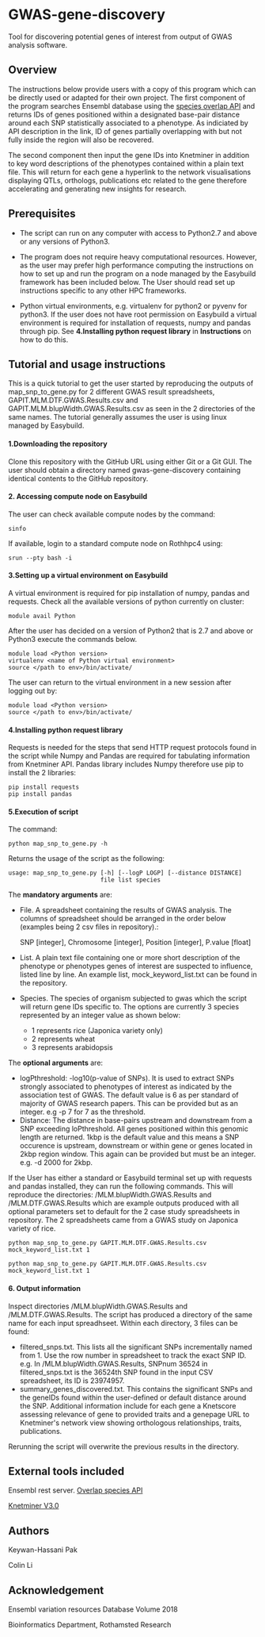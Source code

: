 # GWAS-gene-discovery
Tool for discovering potential genes of interest from output of GWAS analysis software.




## Overview
The instructions below provide users with a copy of this program which can be directly used or adapted for their own project. 
The first component of the program searches Ensembl database using the [species overlap API](https://rest.ensembl.org/documentation/info/overlap_region) and returns IDs of genes positioned within a designated base-pair distance around each SNP statistically associated to a phenotype. As indiciated by API description in the link, ID of genes partially overlapping with but not fully inside the region will also be recovered.

The second component then input the gene IDs into Knetminer in addition to key word descriptions of the phenotypes contained within a plain text file. This will return for each gene a hyperlink to the network visualisations displaying QTLs, orthologs, publications etc related to the gene therefore accelerating and generating new insights for research.




## Prerequisites
* The script can run on any computer with access to Python2.7 and above or any versions of Python3. 

* The program does not require heavy computational resources. However, as the user may prefer high performance computing the instructions on how to set up and run the program on a node managed by the Easybuild framework has been included below. The User should read set up instructions specific to any other HPC frameworks.

* Python virtual environments, e.g. virtualenv for python2 or pyvenv for python3. If the user does not have root permission on Easybuild a virtual environment is required for installation of requests, numpy and pandas through pip. See **4.Installing python request library** in **Instructions** on how to do this.




## Tutorial and usage instructions
This is a quick tutorial to get the user started by reproducing the outputs of map_snp_to_gene.py for 2 different GWAS result spreadsheets, GAPIT.MLM.DTF.GWAS.Results.csv and GAPIT.MLM.blupWidth.GWAS.Results.csv as seen in the 2 directories of the same names. The tutorial generally assumes the user is using linux managed by Easybuild.

#### 1.Downloading the repository
Clone this repository with the GitHub URL using either Git or a Git GUI. The user should obtain a directory named gwas-gene-discovery containing identical contents to the GitHub repository.

#### 2. Accessing compute node on Easybuild
The user can check available compute nodes by the command:
```
sinfo 
```
If available, login to a standard compute node on Rothhpc4 using:
```
srun --pty bash -i
```

#### 3.Setting up a virtual environment on Easybuild
A virtual environment is required for pip installation of numpy, pandas and requests.
Check all the available versions of python currently on cluster:
```
module avail Python
```
After the user has decided on a version of Python2 that is 2.7 and above or Python3 execute the commands below.

```
module load <Python version>
virtualenv <name of Python virtual environment>
source </path to env>/bin/activate/
```
The user can return to the virtual environment in a new session after logging out by:
```
module load <Python version>
source </path to env>/bin/activate/
```
  
#### 4.Installing python request library
Requests is needed for the steps that send HTTP request protocols found in the script while Numpy and Pandas are required for tabulating information from Knetminer API. Pandas library includes Numpy therefore use pip to install the 2 libraries:
```
pip install requests
pip install pandas
```

#### 5.Execution of script
The command:
```
python map_snp_to_gene.py -h
```
Returns the usage of the script as the following:
```
usage: map_snp_to_gene.py [-h] [--logP LOGP] [--distance DISTANCE]
                          file list species
```
The **mandatory arguments** are:
* File. A spreadsheet containing the results of GWAS analysis. The columns of spreadsheet should be arranged in the order below (examples being 2 csv files in repository).:

  SNP [integer], Chromosome [integer], Position [integer], P.value [float]

* List. A plain text file containing one or more short description of the phenotype or phenotypes genes of interest are suspected to influence, listed line by line. An example list, mock_keyword_list.txt can be found in the repository.

* Species. The species of organism subjected to gwas which the script will return gene IDs specific to. The options are currently 3 species represented by an integer value as shown below:


     * 1 represents rice (Japonica variety only)
     * 2 represents wheat
     * 3 represents arabidopsis


The **optional arguments** are:
* logPthreshold: -log10(p-value of SNPs). It is used to extract SNPs strongly associated to phenotypes of interest as indicated by the association test of GWAS. The default value is 6 as per standard of majority of GWAS research papers. This can be provided but as an integer. e.g -p 7 for 7 as the threshold.
* Distance: The distance in base-pairs upstream and downstream from a SNP exceeding loPthreshold. All genes positioned within this genomic length are returned. 1kbp is the default value and this means a SNP occurence is upstream, downstream or within gene or genes located in 2kbp region window. This again can be provided but must be an integer. e.g. -d 2000 for 2kbp.

If the User has either a standard or Easybuild terminal set up with requests and pandas installed, they can run the following commands. This will reproduce the directories: /MLM.blupWidth.GWAS.Results and /MLM.DTF.GWAS.Results which are example outputs produced with all optional parameters set to default for the 2 case study spreadsheets in repository. The 2 spreadsheets came from a GWAS study on Japonica variety of rice.

```
python map_snp_to_gene.py GAPIT.MLM.DTF.GWAS.Results.csv mock_keyword_list.txt 1
```
```
python map_snp_to_gene.py GAPIT.MLM.DTF.GWAS.Results.csv mock_keyword_list.txt 1
```

#### 6. Output information
Inspect directories /MLM.blupWidth.GWAS.Results and /MLM.DTF.GWAS.Results. The script has produced a directory of the same name for each input spreadhseet. Within each directory, 3 files can be found:
* filtered_snps.txt. This lists all the significant SNPs incrementally named from 1. Use the row number in spreadsheet to track the exact SNP ID. e.g. In /MLM.blupWidth.GWAS.Results, SNPnum 36524 in filtered_snps.txt is the 36524th SNP found in the input CSV spreadsheet, its ID is 23974957.
* summary_genes_discovered.txt. This contains the significant SNPs and the geneIDs found within the user-defined or default distance around the SNP. Additional information include for each gene a Knetscore assessing relevance of gene to provided traits and a genepage URL to Knetminer's network view showing orthologous relationships, traits, publications.

Rerunning the script will overwrite the previous results in the directory.


## External tools included
Ensembl rest server. [Overlap species API](https://rest.ensembl.org/documentation/info/overlap_region)


[Knetminer V3.0](https://knetminer.rothamsted.ac.uk/KnetMiner/)



## Authors
Keywan-Hassani Pak


Colin Li



## Acknowledgement
Ensembl variation resources
Database Volume 2018


Bioinformatics Department, Rothamsted Research


